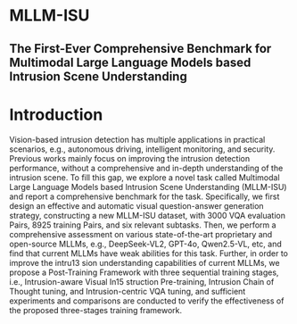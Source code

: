 # MLLM-ISU
The First-Ever Comprehensive Benchmark for Multimodal Large Language Models based Intrusion Scene Understanding
--
# Introduction

Vision-based intrusion detection has multiple applications in practical scenarios, e.g., autonomous driving, intelligent monitoring, and security. Previous works
mainly focus on improving the intrusion detection performance, without a comprehensive and in-depth understanding of the intrusion scene. To fill this gap, we
explore a novel task called Multimodal Large Language Models based Intrusion Scene Understanding (MLLM-ISU) and report a comprehensive benchmark for the
task. Specifically, we first design an effective and automatic visual question-answer generation strategy, constructing a new MLLM-ISU dataset, with 3000 VQA evaluation Pairs, 8925 training Pairs, and six relevant subtasks. Then, we perform a
comprehensive assessment on various state-of-the-art proprietary and open-source MLLMs, e.g., DeepSeek-VL2, GPT-4o, Qwen2.5-VL, etc, and find that current MLLMs have weak abilities for this task. Further, in order to improve the intru13 sion understanding capabilities of current MLLMs, we propose a Post-Training Framework with three sequential training stages, i.e., Intrusion-aware Visual In15 struction Pre-training, Intrusion Chain of Thought tuning, and Intrusion-centric
VQA tuning, and sufficient experiments and comparisons are conducted to verify the effectiveness of the proposed three-stages training framework.

